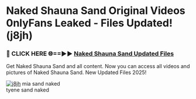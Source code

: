 # Naked Shauna Sand Original Videos 0nlyFans Leaked - Files Updated! (j8jh)

<h3>🔴 CLICK HERE 🌐==►► <a href="https://tinyurl.com/yckcrads" rel="nofollow">Naked Shauna Sand Updated Files</a></h3>

Get Naked Shauna Sand and all content. Now you can access all videos and pictures of Naked Shauna Sand. New Updated Files 2025!

[![j8jh](https://i.imgur.com/hpKpOFt.gif)](https://tinyurl.com/yckcrads)
mia sand naked<br>
tyene sand naked